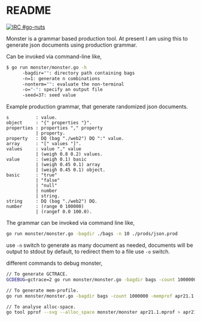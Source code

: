 README
======

[![IRC #go-nuts](https://www.irccloud.com/invite-svg?channel=%23go-nuts&amp;hostname=chat.freenode.net&amp;port=6697&amp;ssl=1)](https://www.irccloud.com/invite?channel=%23go-nuts&amp;hostname=chat.freenode.net&amp;port=6697&amp;ssl=1)

Monster is a grammar based production tool. At present I am using this to
generate json documents using production grammar.

Can be invoked via command-line like,

```bash
$ go run monster/monster.go -h
	  -bagdir="": directory path containing bags
	  -n=1: generate n combinations
	  -nonterm="": evaluate the non-terminal
	  -o="-": specify an output file
	  -seed=37: seed value
```

Example production grammar, that generate randomized json documents.

```bnf
s 		   : value.
object     : "{" properties "}".
properties : properties "," property
		   | property.
property   : DQ (bag "./web2") DQ ":" value.
array      : "[" values "]".
values     : value "," value
		   | (weigh 0.8 0.2) values.
value      : (weigh 0.1) basic
		   | (weigh 0.45 0.1) array
		   | (weigh 0.45 0.1) object.
basic      : "true"
		   | "false"
		   | "null"
		   | number
		   | string.
string     : DQ (bag "./web2") DQ.
number     : (range 0 100000)
		   | (rangef 0.0 100.0).
```

The grammar can be invoked via command line like,

```bash
go run monster/monster.go -bagdir ./bags -n 10 ./prods/json.prod
```

use `-n` switch to generate as many document as needed, documents will be output
to stdout by default, to redirect them to a file use `-o` switch.

different commands to debug monster,

```bash
// To generate GCTRACE.
GCDEBUG=gctrace=2 go run monster/monster.go -bagdir bags -count 1000000 -o o prods/users.prod

// To generate mem-profile.
go run monster/monster.go -bagdir bags -count 1000000 -memprof apr21.1.mprof -o o prods/users.prod

// To analyse alloc-space.
go tool pprof --svg --alloc_space monster/monster apr21.1.mprof > apr21.1.mprof.alloc.svg
```
